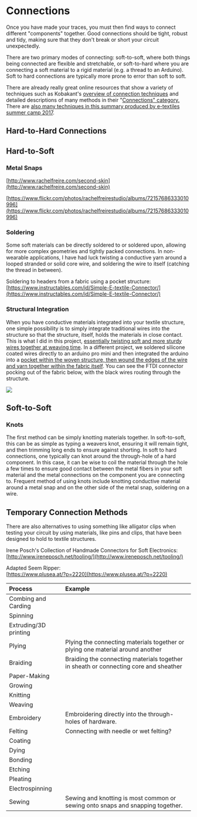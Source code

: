 # Connections

Once you have made your traces, you must then find ways to connect different "components" together. Good connections should be tight, robust and tidy, making sure that they don't break or short your circuit unexpectedly.

There are two primary modes of connecting: soft-to-soft, where both things being connected are flexible and stretchable, or soft-to-hard where you are connecting a soft material to a rigid material \(e.g. a thread to an Arduino\). Soft to hard connections are typically more prone to error than soft to soft. 

There are already really great online resources that show a variety of techniques such as Kobakant's [overview of connection techniques](https://www.kobakant.at/DIY/?p=1272) and detailed descriptions of many methods in their "[Connections" category.](https://www.kobakant.at/DIY/?p=7077) There are [also many techniques in this summary produced by e-textiles summer camp 2017](http://etextile-summercamp.org/2017/summercamp/hardsoft-connections/). 

## Hard-to-Hard Connections

## Hard-to-Soft

### Metal Snaps

[http://www.rachelfreire.com/second-skin](http://www.rachelfreire.com/second-skin)

[https://www.flickr.com/photos/rachelfreirestudio/albums/72157686333010996](https://www.flickr.com/photos/rachelfreirestudio/albums/72157686333010996)

### Soldering

Some soft materials can be directly soldered to or soldered upon, allowing for more complex geometries and tightly packed connections. In non-wearable applications, I have had luck twisting a conductive yarn around a looped stranded or solid core wire, and soldering the wire to itself \(catching the thread in between\). 

Soldering to headers from a fabric using a pocket structure:   
[https://www.instructables.com/id/Simple-E-textile-Connector/](https://www.instructables.com/id/Simple-E-textile-Connector/)

### Structural Integration

When you have conductive materials integrated into your textile structure, one simple possibility is to simply integrate traditional wires into the structure so that the structure, itself, holds the materials in close contact. This is what I did in this project, [essentially twisting soft and more sturdy wires together at weaving time](http://artfordorks.com/2020/04/a-fabric-that-remembers/). In a different project, we soldered silicone coated wires directly to an arduino pro mini and then integrated the arduino into a [pocket within the woven structure, then wound the edges of the wire and yarn together within the fabric itself](http://unstable.design/some-teaser-images-from-our-experimental-weaving-residency/). You can see the FTDI connector pocking out of the fabric below, with the black wires routing through the structure. 

![](../.gitbook/assets/img_6837-1024x768.jpg)

## Soft-to-Soft

### Knots

The first method can be simply knotting materials together. In soft-to-soft, this can be as simple as typing a weavers knot, ensuring it will remain tight, and then trimming long ends to ensure against shorting. In soft to hard connections, one typically can knot around the through-hole of a hard component. In this case, it can be wise to coil the material through the hole a few times to ensure good contact between the metal fibers in your soft material and the metal connections on the component you are connecting to. Frequent method of using knots include knotting conductive material around a metal snap and on the other side of the metal snap, soldering on a wire. 

## Temporary Connection Methods

There are also alternatives to using something like alligator clips when testing your circuit by using materials, like pins and clips, that have been designed to hold to textile structures.   
  
Irene Posch's Collection of Handmade Connectors for Soft Electronics:   
[http://www.ireneposch.net/tooling/](http://www.ireneposch.net/tooling/)

Adapted Seem Ripper:  
[https://www.plusea.at/?p=2220](https://www.plusea.at/?p=2220) 





| Process | Example |
| :--- | :--- |
| Combing and Carding |  |
| Spinning |  |
| Extruding/3D printing |  |
| Plying | Plying the connecting materials together or plying one material around another |
| Braiding  | Braiding the connecting materials together in sheath or connecting core and sheather |
| Paper-Making |  |
| Growing |  |
| Knitting |  |
| Weaving |  |
| Embroidery | Embroidering directly into the through-holes of hardware.  |
| Felting | Connecting with needle or wet felting? |
| Coating  |  |
| Dying |  |
| Bonding |  |
| Etching |  |
| Pleating |  |
| Electrospinning |  |
| Sewing | Sewing and knotting is most common or sewing onto snaps and snapping together.  |


